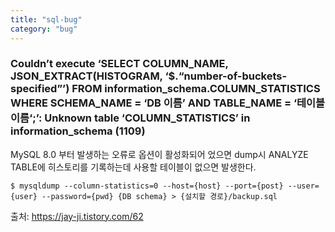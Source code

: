 ```yaml
---
title: "sql-bug"
category: "bug"
---
```


### Couldn’t execute ‘SELECT COLUMN_NAME, JSON_EXTRACT(HISTOGRAM, ‘$.“number-of-buckets-specified”’) FROM information_schema.COLUMN_STATISTICS WHERE SCHEMA_NAME = ‘DB 이름’ AND TABLE_NAME = ‘테이블 이름‘;’: Unknown table ‘COLUMN_STATISTICS’ in information_schema (1109)

MySQL 8.0 부터 발생하는 오류로 옵션이 활성화되어 었으면 dump시 ANALYZE TABLE에 히스토리를 기록하는데 사용할 테이블이 없으면 발생한다.

```console
$ mysqldump --column-statistics=0 --host={host} --port={post} --user={user} --password={pwd} {DB schema} > {설치할 경로}/backup.sql
``` 
출처: https://jay-ji.tistory.com/62
